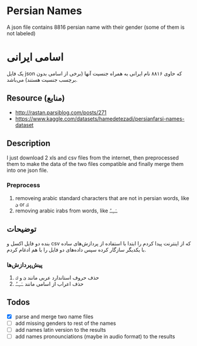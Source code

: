 # Persian Names
A json file contains 8816 persian name with their gender (some of them is not labeled)

# اسامی ایرانی
یک فایل json که حاوی ۸۸۱۶ نام ایرانی به همراه جنسیت آنها (برخی از اسامی بدون برچسب جنسیت هستند) می‌باشد.

## Resource (منابع)
- http://rastan.parsiblog.com/posts/271
- https://www.kaggle.com/datasets/hamedetezadi/persianfarsi-names-dataset

## Description
I just download 2 xls and csv files from the internet, then preprocessed them to make the data of the two files compatible and finally merge them into one json file.

### Preprocess
1. removeing arabic standard characters that are not in persian words, like `ئ` or ‍‍`ك`
2. removing arabic irabs from words, like `ـَـِـُ`

## توضیحات
بنده دو فایل اکسل و csv که از اینترنت پیدا کردم را ابتدا با استفاده از پردازش‌های ساده‌ با یکدیگر سازگار کرده سپس داده‌های دو فایل را با هم ادغام کردم.

### پیش‌پردازش‌ها
1. حذف حروف استاندارد عربی مانند `ئ` و `ك`
2. حذف اعراب از اسامی مانند `ـَـِـُ`


  ## Todos
  - [x] parse and merge two name files
  - [ ] add missing genders to rest of the names
  - [ ] add names latin version to the results
  - [ ] add names pronounciations (maybe in audio format) to the results
